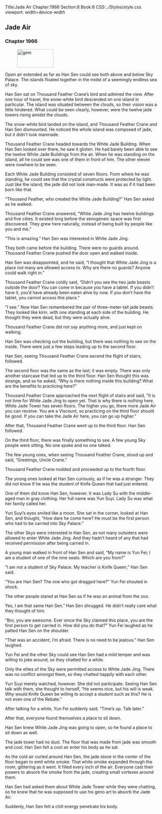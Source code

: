 Title:Jade Air 
Chapter:1966 
Section:8 
Book:6 
CSS:../Styles/style.css 
viewport: width=device-width
  
## Jade Air
### Chapter 1966
  
<figure>
	<img src="../Images/gem.gif" alt="gem" id="gem" width="120" height="60" />
</figure>
  

  
Open air extended as far as Han Sen could see both above and below Sky Palace. The islands floated together in the midst of a seemingly endless sea of sky.

Han Sen sat on Thousand Feather Crane’s bird and admired the view. After one hour of travel, the snow-white bird descended on one island in particular. The island was situated between the clouds, so their vision was a little hindered. What could be seen clearly, however, were the twelve jade towers rising amidst the clouds.

The snow-white bird landed on the island, and Thousand Feather Crane and Han Sen dismounted. He noticed the whole island was composed of jade, but it didn’t look manmade.

Thousand Feather Crane headed towards the White Jade Building. When Han Sen looked over there, he saw it glisten. He had barely been able to see the twelve White Jade Buildings from the air. When he was standing on the island, all he could see was one of them in front of him. The other eleven were nowhere to be seen.

Each White Jade Building consisted of seven floors. From where he was standing, he could see that the crystal constructs were protected by light. Just like the island, the jade did not look man-made. It was as if it had been born like that.

“Thousand Feather, who created the White Jade Building?” Han Sen asked as he walked.

Thousand Feather Crane answered, “White Jade Jing has twelve buildings and five cities. It existed long before the xenogeneic space was first discovered. They grew here naturally, instead of being built by people like you and me.”

“This is amazing.” Han Sen was interested in White Jade Jing.

They both came before the building. There were no guards around. Thousand Feather Crane pushed the door open and walked inside.

Han Sen was disappointed, and he said, “I thought that White Jade Jing is a place not many are allowed access to. Why are there no guards? Anyone could walk right in.”

Thousand Feather Crane coldly said, “Didn’t you see the two jade beasts outside the door? You can come in because you have a tablet. If you didn’t have it, you’d have already been eaten alive by now. If you don’t have the tablet, you cannot access this place.”

“I see.” Now Han Sen remembered the pair of three-meter-tall jade beasts. They looked like kirin, with one standing at each side of the building. He thought they were dead, but they were actually alive.

Thousand Feather Crane did not say anything more, and just kept on walking.

Han Sen was checking out the building, but there was nothing to see on the inside. There were just a few steps leading up to the second floor.

Han Sen, seeing Thousand Feather Crane ascend the flight of stairs, followed.

The second floor was the same as the last; it was empty. There was only another staircase that led up to the third floor. Han Sen thought this was strange, and so he asked, “Why is there nothing inside this building? What are the benefits to practicing here?”

Thousand Feather Crane approached the next flight of stairs and said, “It is not time for White Jade Jing to open yet. That is why there is nothing here. White Jade Tower has seven floors. The higher you go, there more Jade Air you can receive. You are a Viscount, so practicing on the third floor should be good. If you can take the Jade Air here, you can go up higher.”

After that, Thousand Feather Crane went up to the third floor. Han Sen followed.

On the third floor, there was finally something to see. A few young Sky people were sitting. No one spoke and no one talked.

The few young ones, when seeing Thousand Feather Crane, stood up and said, “Greetings, Uncle Crane.”

Thousand Feather Crane nodded and proceeded up to the fourth floor.

The young ones looked at Han Sen curiously, as if he was a stranger. They did not know if he was the student of Knife Queen that had just entered.

One of them did know Han Sen, however. It was Lady Su with the middle-aged man in gray clothing. Her full name was Yun Suyi. Lady Su was what her family called her.

Yun Suyi’s eyes smiled like a moon. She sat in the corner, looked at Han Sen, and thought, “How dare he come here? He must be the first person who had to be carried into Sky Palace.”

The other Skys were interested in Han Sen, as not many outsiders were allowed to enter White Jade Jing. And they hadn’t heard of any that had received permission after being carried in.

A young man walked in front of Han Sen and said, “My name is Yun Fei; I am a student of one of the nine seats. Which are you from?”

“I am not a student of Sky Palace. My teacher is Knife Queen,” Han Sen said.

“You are Han Sen? The one who got dragged here?” Yun Fei shouted in shock.

The other people stared at Han Sen as if he was an animal from the zoo.

Yes, I am that same Han Sen.” Han Sen shrugged. He didn’t really care what they thought of him.

“Bro, you are awesome. Ever since the Sky claimed this place, you are the first person to get carried in. How did you do that?” Yun Fei laughed as he patted Han Sen on the shoulder.

“That was an accident, I’m afraid. There is no need to be jealous.” Han Sen laughed.

Yun Fei and the other Sky could see Han Sen had a mild temper and was willing to joke around, so they chatted for a while.

Only the elites of the Sky were permitted access to White Jade Jing. There was no conflict amongst them, so they chatted happily with each other.

Yun Suyi merely watched, however. She did not participate. Seeing Han Sen talk with them, she thought to herself, “He seems nice, but his will is weak. Why would Knife Queen be willing to accept a student such as this? He is not even one of the Rebate.”

After talking for a while, Yun Fei suddenly said, “Time’s up. Talk later.”

After that, everyone found themselves a place to sit down.

Han Sen knew White Jade Jing was going to open, so he found a place to sit down as well.

The jade tower had no dust. The floor that was made from jade was smooth and cool. Han Sen felt a cool air enter his body as he sat.

As the cold air curled around Han Sen, the jade stone in the center of the floor began to emit white smoke. That white smoke expanded through the room, glittering as it went. It filled every inch of the air. Everyone cast their powers to absorb the smoke from the jade, creating small vortexes around them.

Han Sen had asked them about White Jade Tower while they were chatting, so he knew that he was supposed to use his geno art to absorb the Jade Air.

Suddenly, Han Sen felt a chill energy penetrate his body.
